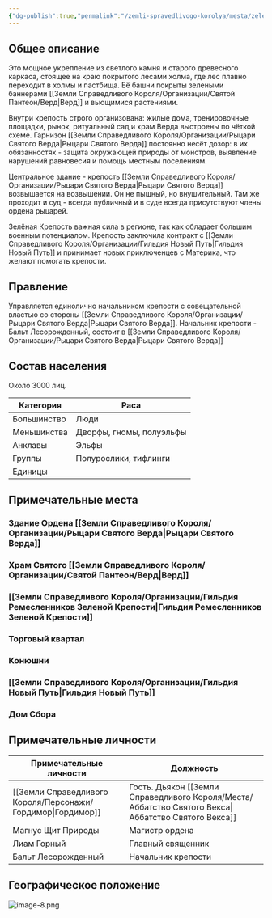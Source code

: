 ```yaml
---
{"dg-publish":true,"permalink":"/zemli-spravedlivogo-korolya/mesta/zelenaya-krepost/"}
---
```


## Общее описание
Это мощное укрепление из светлого камня и старого древесного каркаса, стоящее на краю покрытого лесами холма, где лес плавно переходит в холмы и пастбища. Её башни покрыты зелеными баннерами [[Земли Справедливого Короля/Организации/Святой Пантеон/Верд\|Верд]] и вьющимися растениями.

Внутри крепость строго организована: жилые дома, тренировочные площадки, рынок, ритуальный сад и храм Верда выстроены по чёткой схеме. Гарнизон [[Земли Справедливого Короля/Организации/Рыцари Святого Верда\|Рыцари Святого Верда]] постоянно несёт дозор: в их обязанностях - защита окружающей природы от монстров, выявление нарушений равновесия и помощь местным поселениям.

Центральное здание - крепость [[Земли Справедливого Короля/Организации/Рыцари Святого Верда\|Рыцари Святого Верда]] возвышается на возвышении. Он не пышный, но внушительный. Там же проходит и суд - всегда публичный и в суде всегда присутствуют члены ордена рыцарей.

Зелёная Крепость важная сила в регионе, так как обладает большим военным потенциалом. Крепость заключила контракт с [[Земли Справедливого Короля/Организации/Гильдия Новый Путь\|Гильдия Новый Путь]] и принимает новых приключенцев с Материка, что желают помогать крепости.


## Правление

Управляется единолично начальником крепости с совещательной властью со стороны [[Земли Справедливого Короля/Организации/Рыцари Святого Верда\|Рыцари Святого Верда]]. Начальник крепости - Бальт Лесорожденный, состоит в [[Земли Справедливого Короля/Организации/Рыцари Святого Верда\|Рыцари Святого Верда]]

## Состав населения

Около 3000 лиц.

| Категория   | Раса                     |
| ----------- | ------------------------ |
| Большинство | Люди                     |
| Меньшинства | Дворфы, гномы, полуэльфы |
| Анклавы     | Эльфы                    |
| Группы      | Полурослики, тифлинги    |
| Единицы     |                          |


## Примечательные места

### Здание Ордена [[Земли Справедливого Короля/Организации/Рыцари Святого Верда\|Рыцари Святого Верда]]

### Храм Святого [[Земли Справедливого Короля/Организации/Святой Пантеон/Верд\|Верд]]

### [[Земли Справедливого Короля/Организации/Гильдия Ремесленников Зеленой Крепости\|Гильдия Ремесленников Зеленой Крепости]]

### Торговый квартал

### Конюшни

### [[Земли Справедливого Короля/Организации/Гильдия Новый Путь\|Гильдия Новый Путь]]

### Дом Сбора


## Примечательные личности

| Примечательные личности | Должность                                 |
| ----------------------- | ----------------------------------------- |
| [[Земли Справедливого Короля/Персонажи/Гордимор\|Гордимор]]            | Гость. Дьякон [[Земли Справедливого Короля/Места/Аббатство Святого Векса\|Аббатство Святого Векса]] |
| Магнус Щит Природы      | Магистр ордена                            |
| Лиам Горный             | Главный священник                         |
| Бальт Лесорожденный     | Начальник крепости                        |

## Географическое положение
![image-8.png](/img/user/%D0%9F%D0%BD%D0%B3%20%D1%82%D1%80%D0%B5%D1%88/image-8.png)